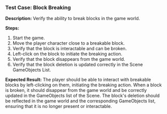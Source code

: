 ### Test Case: Block Breaking

**Description:** Verify the ability to break blocks in the game world.

**Steps:**
1. Start the game.
2. Move the player character close to a breakable block.
3. Verify that the block is interactable and can be broken.
4. Left-click on the block to initiate the breaking action.
5. Verify that the block disappears from the game world.
6. Verify that the block deletion is updated correctly in the Scene GameObjects List.

**Expected Result:**
The player should be able to interact with breakable blocks by left-clicking on them, initiating the breaking action. When a block is broken, it should disappear from the game world and be correctly updated in the GameObjects list of the Scene. The block's deletion should be reflected in the game world and the corresponding GameObjects list, ensuring that it is no longer present or interactable.
